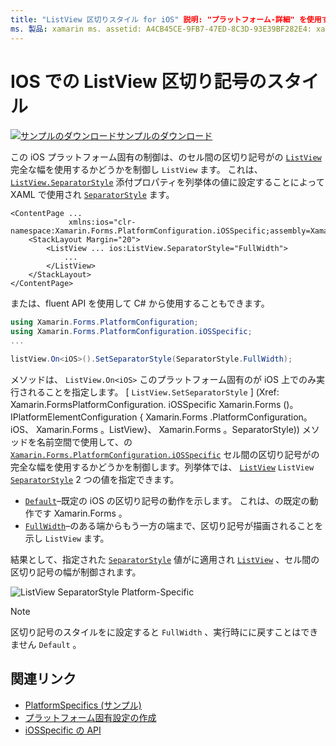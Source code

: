 ```yaml
---
title: "ListView 区切りスタイル for iOS" 説明: "プラットフォーム-詳細" を使用すると、カスタムレンダラーや特殊効果を実装しなくても、特定のプラットフォームでのみ使用できる機能を使用できます。 この記事では、ListView のセル間の区切り記号が ListView の完全な幅を使用するかどうかを制御する iOS プラットフォーム固有のを使用する方法について説明します。
ms. 製品: xamarin ms. assetid: A4CB45CE-9FB7-47ED-8C3D-93E39BF282E4: xamarin-forms author: davidbritch ms. author: dabritch ms. date: 10/24/2018 no loc: [ Xamarin.Forms , Xamarin.Essentials ]
---
```


# <a name="listview-separator-style-on-ios"></a>IOS での ListView 区切り記号のスタイル

[![サンプルのダウンロード](~/media/shared/download.png)サンプルのダウンロード](https://docs.microsoft.com/samples/xamarin/xamarin-forms-samples/userinterface-platformspecifics)

この iOS プラットフォーム固有の制御は、のセル間の区切り記号がの [`ListView`](xref:Xamarin.Forms.ListView) 完全な幅を使用するかどうかを制御し `ListView` ます。 これは、 [`ListView.SeparatorStyle`](xref:Xamarin.Forms.PlatformConfiguration.iOSSpecific.ListView.SeparatorStyleProperty) 添付プロパティを列挙体の値に設定することによって XAML で使用され [`SeparatorStyle`](xref:Xamarin.Forms.PlatformConfiguration.iOSSpecific.SeparatorStyle) ます。

```xaml
<ContentPage ...
             xmlns:ios="clr-namespace:Xamarin.Forms.PlatformConfiguration.iOSSpecific;assembly=Xamarin.Forms.Core">
    <StackLayout Margin="20">
        <ListView ... ios:ListView.SeparatorStyle="FullWidth">
            ...
        </ListView>
    </StackLayout>
</ContentPage>
```

または、fluent API を使用して C# から使用することもできます。

```csharp
using Xamarin.Forms.PlatformConfiguration;
using Xamarin.Forms.PlatformConfiguration.iOSSpecific;
...

listView.On<iOS>().SetSeparatorStyle(SeparatorStyle.FullWidth);
```

メソッドは、 `ListView.On<iOS>` このプラットフォーム固有のが iOS 上でのみ実行されることを指定します。 [ `ListView.SetSeparatorStyle` ] (Xref: Xamarin.FormsPlatformConfiguration. iOSSpecific Xamarin.Forms ()。IPlatformElementConfiguration { Xamarin.Forms .PlatformConfiguration。 iOS、 Xamarin.Forms 。ListView}、 Xamarin.Forms 。SeparatorStyle)) メソッドを名前空間で使用して、の [`Xamarin.Forms.PlatformConfiguration.iOSSpecific`](xref:Xamarin.Forms.PlatformConfiguration.iOSSpecific) セル間の区切り記号がの完全な幅を使用するかどうかを制御します。列挙体では、 [`ListView`](xref:Xamarin.Forms.ListView) `ListView` [`SeparatorStyle`](xref:Xamarin.Forms.PlatformConfiguration.iOSSpecific.SeparatorStyle) 2 つの値を指定できます。

- [`Default`](xref:Xamarin.Forms.PlatformConfiguration.iOSSpecific.SeparatorStyle.Default)–既定の iOS の区切り記号の動作を示します。 これは、の既定の動作です Xamarin.Forms 。
- [`FullWidth`](xref:Xamarin.Forms.PlatformConfiguration.iOSSpecific.SeparatorStyle.FullWidth)–のある端からもう一方の端まで、区切り記号が描画されることを示し `ListView` ます。

結果として、指定された [`SeparatorStyle`](xref:Xamarin.Forms.PlatformConfiguration.iOSSpecific.SeparatorStyle) 値がに適用され [`ListView`](xref:Xamarin.Forms.ListView) 、セル間の区切り記号の幅が制御されます。

![](listview-separator-style-images/listview-separatorstyle.png "ListView SeparatorStyle Platform-Specific")

> [!NOTE]
> 区切り記号のスタイルをに設定すると `FullWidth` 、実行時にに戻すことはできません `Default` 。

## <a name="related-links"></a>関連リンク

- [PlatformSpecifics (サンプル)](https://docs.microsoft.com/samples/xamarin/xamarin-forms-samples/userinterface-platformspecifics)
- [プラットフォーム固有設定の作成](~/xamarin-forms/platform/platform-specifics/index.md#creating-platform-specifics)
- [iOSSpecific の API](xref:Xamarin.Forms.PlatformConfiguration.iOSSpecific)
